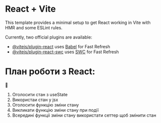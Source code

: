 # React + Vite

This template provides a minimal setup to get React working in Vite with HMR and
some ESLint rules.

Currently, two official plugins are available:

- [@vitejs/plugin-react](https://github.com/vitejs/vite-plugin-react/blob/main/packages/plugin-react/README.md)
  uses [Babel](https://babeljs.io/) for Fast Refresh
- [@vitejs/plugin-react-swc](https://github.com/vitejs/vite-plugin-react-swc)
  uses [SWC](https://swc.rs/) for Fast Refresh

# План роботи з React:

🐷

1. Оголосити стан з useState
2. Використаи стан у jsx
3. Оголосити функцію зміни стану
4. Викликати функцію зміни стану при події
5. Всередині функціі зміни стану використати сеттер щоб змінити стан
